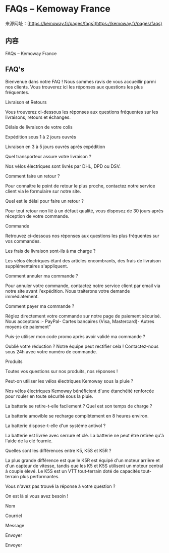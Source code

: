 # FAQs – Kemoway France

来源网址：[https://kemoway.fr/pages/faqs](https://kemoway.fr/pages/faqs)

## 内容

FAQs – Kemoway France

## FAQ's

Bienvenue dans notre FAQ ! Nous sommes ravis de vous accueillir parmi nos clients. Vous trouverez ici les réponses aux questions les plus fréquentes.

Livraison et Retours

Vous trouverez ci-dessous les réponses aux questions fréquentes sur les livraisons, retours et échanges.

Délais de livraison de votre colis

Expédition sous 1 à 2 jours ouvrés

Livraison en 3 à 5 jours ouvrés après expédition

Quel transporteur assure votre livraison ?

Nos vélos électriques sont livrés par DHL, DPD ou DSV.

Comment faire un retour ?

Pour connaître le point de retour le plus proche, contactez notre service client via le formulaire sur notre site.

Quel est le délai pour faire un retour ?

Pour tout retour non lié à un défaut qualité, vous disposez de 30 jours après réception de votre commande.

Commande

Retrouvez ci-dessous nos réponses aux questions les plus fréquentes sur vos commandes.

Les frais de livraison sont-ils à ma charge ?

Les vélos électriques étant des articles encombrants, des frais de livraison supplémentaires s'appliquent.

Comment annuler ma commande ?

Pour annuler votre commande, contactez notre service client par email via notre site avant l'expédition. Nous traiterons votre demande immédiatement.

Comment payer ma commande ?

Réglez directement votre commande sur notre page de paiement sécurisé. Nous acceptons :- PayPal- Cartes bancaires (Visa, Mastercard)- Autres moyens de paiement"

Puis-je utiliser mon code promo après avoir validé ma commande ?

Oublié votre réduction ? Notre équipe peut rectifier cela ! Contactez-nous sous 24h avec votre numéro de commande.

Produits

Toutes vos questions sur nos produits, nos réponses !

Peut-on utiliser les vélos électriques Kemoway sous la pluie ?

Nos vélos électriques Kemoway bénéficient d'une étanchéité renforcée pour rouler en toute sécurité sous la pluie.

La batterie se retire-t-elle facilement ? Quel est son temps de charge ?

La batterie amovible se recharge complètement en 8 heures environ.

La batterie dispose-t-elle d'un système antivol ?

La batterie est livrée avec serrure et clé. La batterie ne peut être retirée qu'à l'aide de la clé fournie.

Quelles sont les différences entre K5, K5S et K5R ?

La plus grande différence est que le K5R est équipé d'un moteur arrière et d'un capteur de vitesse, tandis que les K5 et K5S utilisent un moteur central à couple élevé. Le K5S est un VTT tout-terrain doté de capacités tout-terrain plus performantes.

Vous n'avez pas trouvé la réponse à votre question ?

On est là si vous avez besoin !

Nom

Courriel

Message

Envoyer

Envoyer
